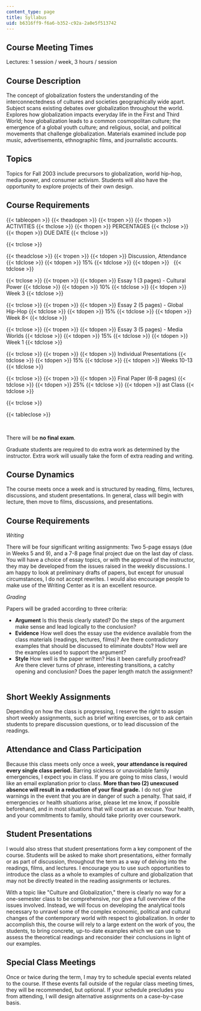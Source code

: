 ```yaml
---
content_type: page
title: Syllabus
uid: b6316ff9-f6a6-b352-c92a-2a0e5f513742
---
```


Course Meeting Times
--------------------

Lectures: 1 session / week, 3 hours / session

Course Description
------------------

The concept of globalization fosters the understanding of the interconnectedness of cultures and societies geographically wide apart. Subject scans existing debates over globalization throughout the world. Explores how globalization impacts everyday life in the First and Third World; how globalization leads to a common cosmopolitan culture; the emergence of a global youth culture; and religious, social, and political movements that challenge globalization. Materials examined include pop music, advertisements, ethnographic films, and journalistic accounts.

Topics
------

Topics for Fall 2003 include precursors to globalization, world hip-hop, media power, and consumer activism. Students will also have the opportunity to explore projects of their own design.

Course Requirements
-------------------

{{< tableopen >}}
{{< theadopen >}}
{{< tropen >}}
{{< thopen >}}
ACTIVITIES
{{< thclose >}}
{{< thopen >}}
PERCENTAGES
{{< thclose >}}
{{< thopen >}}
DUE DATE
{{< thclose >}}

{{< trclose >}}

{{< theadclose >}}
{{< tropen >}}
{{< tdopen >}}
Discussion, Attendance
{{< tdclose >}}
{{< tdopen >}}
15%
{{< tdclose >}}
{{< tdopen >}}
 
{{< tdclose >}}

{{< trclose >}}
{{< tropen >}}
{{< tdopen >}}
Essay 1 (3 pages) - Cultural Power
{{< tdclose >}}
{{< tdopen >}}
10%
{{< tdclose >}}
{{< tdopen >}}
Week 3
{{< tdclose >}}

{{< trclose >}}
{{< tropen >}}
{{< tdopen >}}
Essay 2 (5 pages) - Global Hip-Hop
{{< tdclose >}}
{{< tdopen >}}
15%
{{< tdclose >}}
{{< tdopen >}}
Week 8<
{{< tdclose >}}

{{< trclose >}}
{{< tropen >}}
{{< tdopen >}}
Essay 3 (5 pages) - Media Worlds
{{< tdclose >}}
{{< tdopen >}}
15%
{{< tdclose >}}
{{< tdopen >}}
Week 1
{{< tdclose >}}

{{< trclose >}}
{{< tropen >}}
{{< tdopen >}}
Individual Presentations
{{< tdclose >}}
{{< tdopen >}}
15%
{{< tdclose >}}
{{< tdopen >}}
Weeks 10-13
{{< tdclose >}}

{{< trclose >}}
{{< tropen >}}
{{< tdopen >}}
Final Paper (6-8 pages)
{{< tdclose >}}
{{< tdopen >}}
25%
{{< tdclose >}}
{{< tdopen >}}
ast Class
{{< tdclose >}}

{{< trclose >}}

{{< tableclose >}}

  
 

There will be **no final exam**.

Graduate students are required to do extra work as determined by the instructor. Extra work will usually take the form of extra reading and writing.

Course Dynamics
---------------

The course meets once a week and is structured by reading, films, lectures, discussions, and student presentations. In general, class will begin with lecture, then move to films, discussions, and presentations.

Course Requirements
-------------------

_Writing_

There will be four significant writing assignments: Two 5-page essays (due in Weeks 5 and 9), and a 7-8 page final project due on the last day of class. You will have a choice of essay topics, or with the approval of the instructor, they may be developed from the issues raised in the weekly discussions. I am happy to look at preliminary drafts of papers, but except for unusual circumstances, I do not accept rewrites. I would also encourage people to make use of the Writing Center as it is an excellent resource.

_Grading_

Papers will be graded according to three criteria:

*   **Argument** Is this thesis clearly stated? Do the steps of the argument make sense and lead logically to the conclusion?
*   **Evidence** How well does the essay use the evidence available from the class materials (readings, lectures, films)? Are there contradictory examples that should be discussed to eliminate doubts? How well are the examples used to support the argument?
*   **Style** How well is the paper written? Has it been carefully proofread? Are there clever turns of phrase, interesting transitions, a catchy opening and conclusion? Does the paper length match the assignment?  
     

Short Weekly Assignments
------------------------

Depending on how the class is progressing, I reserve the right to assign short weekly assignments, such as brief writing exercises, or to ask certain students to prepare discussion questions, or to lead discussion of the readings.

Attendance and Class Participation
----------------------------------

Because this class meets only once a week, **your attendance is required every single class period.** Barring sickness or unavoidable family emergencies, I expect you in class. If you are going to miss class, I would like an email explanation prior to class. **More than two (2) unexcused absence will result in a reduction of your final grade.** I do not give warnings in the event that you are in danger of such a penalty. That said, if emergencies or health situations arise, please let me know, if possible beforehand, and in most situations that will count as an excuse. Your health, and your commitments to family, should take priority over coursework.

Student Presentations
---------------------

I would also stress that student presentations form a key component of the course. Students will be asked to make short presentations, either formally or as part of discussion, throughout the term as a way of delving into the readings, films, and lectures. I encourage you to use such opportunities to introduce the class as a whole to examples of culture and globalization that may not be directly treated in the reading assignments or lectures.

With a topic like "Culture and Globalization," there is clearly no way for a one-semester class to be comprehensive, nor give a full overview of the issues involved. Instead, we will focus on developing the analytical tools necessary to unravel some of the complex economic, political and cultural changes of the contemporary world with respect to globalization. In order to accomplish this, the course will rely to a large extent on the work of you, the students, to bring concrete, up-to-date examples which we can use to assess the theoretical readings and reconsider their conclusions in light of our examples.

Special Class Meetings
----------------------

Once or twice during the term, I may try to schedule special events related to the course. If these events fall outside of the regular class meeting times, they will be recommended, but optional. If your schedule precludes you from attending, I will design alternative assignments on a case-by-case basis.